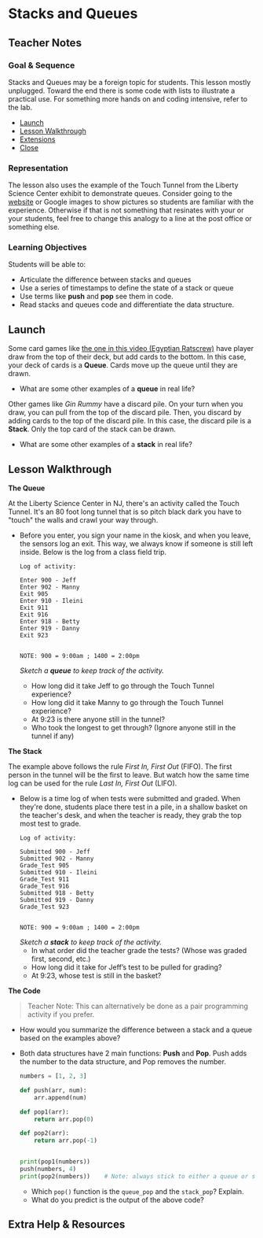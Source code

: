 # Stacks and Queues

## Teacher Notes

### Goal & Sequence

Stacks and Queues may be a foreign topic for students. This lesson mostly unplugged. Toward the end there is some code with lists to illustrate a practical use. For something more hands on and coding intensive, refer to the lab.

- [Launch](#launch)
- [Lesson Walkthrough](#lesson-walkthrough)
- [Extensions](#extensions)
- [Close](#close)

### Representation

The lesson also uses the example of the Touch Tunnel from the Liberty Science Center exhibit to demonstrate queues. Consider going to the [website](https://lsc.org/explore/exhibitions/touch-tunnel) or Google images to show pictures so students are familiar with the experience. Otherwise if that is not something that resinates with your or your students, feel free to change this analogy to a line at the post office or something else.

### Learning Objectives

Students will be able to:

- Articulate the difference between stacks and queues
- Use a series of timestamps to define the state of a stack or queue
- Use terms like **push** and **pop** see them in code.
- Read stacks and queues code and differentiate the data structure.

## Launch

Some card games like [the one in this video (Egyptian Ratscrew)](https://youtu.be/7h99zClpN0M?t=13) have player draw from the top of their deck, but add cards to the bottom. In this case, your deck of cards is a **Queue**. Cards move up the queue until they are drawn.
- What are some other examples of a **queue** in real life?

Other games like _Gin Rummy_ have a discard pile. On your turn when you draw, you can pull from the top of the discard pile. Then, you discard by adding cards to the top of the discard pile. In this case, the discard pile is a **Stack**. Only the top card of the stack can be drawn.
- What are some other examples of a **stack** in real life?

## Lesson Walkthrough

**The Queue**

At the Liberty Science Center in NJ, there's an activity called the Touch Tunnel. It's an 80 foot long tunnel that is so pitch black dark you have to "touch" the walls and crawl your way through. 

- Before you enter, you sign your name in the kiosk, and when you leave, the sensors log an exit. This way, we always know if someone is still left inside. Below is the log from a class field trip.

    ```
    Log of activity:

    Enter 900 - Jeff
    Enter 902 - Manny
    Exit 905
    Enter 910 - Ileini
    Exit 911
    Exit 916 
    Enter 918 - Betty
    Enter 919 - Danny
    Exit 923


    NOTE: 900 = 9:00am ; 1400 = 2:00pm
    ```
    _Sketch a **queue** to keep track of the activity._
    - How long did it take Jeff to go through the Touch Tunnel experience?
    - How long did it take Manny to go through the Touch Tunnel experience?
    - At 9:23 is there anyone still in the tunnel?
    - Who took the longest to get through? (Ignore anyone still in the tunnel if any)

**The Stack**

The example above follows the rule _First In, First Out_ (FIFO). The first person in the tunnel will be the first to leave. But watch how the same time log can be used for the rule _Last In, First Out_ (LIFO).
- Below is a time log of when tests were submitted and graded. When they're done, students place there test in a pile, in a shallow basket on the teacher's desk, and when the teacher is ready, they grab the top most test to grade.
    ```
    Log of activity:

    Submitted 900 - Jeff
    Submitted 902 - Manny
    Grade_Test 905
    Submitted 910 - Ileini
    Grade_Test 911
    Grade_Test 916 
    Submitted 918 - Betty
    Submitted 919 - Danny
    Grade_Test 923


    NOTE: 900 = 9:00am ; 1400 = 2:00pm
    ```
    _Sketch a **stack** to keep track of the activity._
    - In what order did the teacher grade the tests? (Whose was graded first, second, etc.)
    - How long did it take for Jeff’s test to be pulled for grading?
    - At 9:23, whose test is still in the basket?
    
**The Code**

> Teacher Note: This can alternatively be done as a pair programming activity if you prefer. 

- How would you summarize the difference between a stack and a queue based on the examples above?

- Both data structures have 2 main functions: **Push** and **Pop**. Push adds the number to the data structure, and Pop removes the number.
    ```py
    numbers = [1, 2, 3]

    def push(arr, num):
        arr.append(num)

    def pop1(arr):
        return arr.pop(0)

    def pop2(arr):
        return arr.pop(-1)


    print(pop1(numbers))
    push(numbers, 4)
    print(pop2(numbers))    # Note: always stick to either a queue or stack pop, don't mix your pops
    ```
    - Which `pop()` function is the `queue_pop` and the `stack_pop`? Explain.
    - What do you predict is the output of the above code?

## Extra Help & Resources